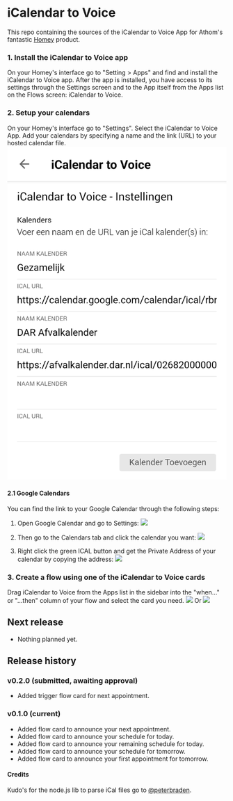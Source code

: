 ﻿# iCalendar to Voice
This repo containing the sources of the iCalendar to Voice App for Athom's fantastic [Homey](http://www.athom.com) product.

### 1. Install the iCalendar to Voice app
On your Homey's interface go to "Setting > Apps" and find and install the iCalendar to Voice app.
After the app is installed, you have access to its settings through the Settings screen and to the App itself from the Apps list on the Flows screen: iCalendar to Voice.

### 2. Setup your calendars
On your Homey's interface go to "Settings". Select the iCalendar to Voice App. Add your calendars by specifying a name and the link (URL) to your hosted calendar file.
![](https://github.com/netactivenl/homey.ical2voice/raw/master/assets/images/settings.png)

#### 2.1 Google Calendars
You can find the link to your Google Calendar through the following steps:

1. Open Google Calendar and go to Settings:
![](https://github.com/netactivenl/homey.ical2voice/raw/master/assets/images/settings_menu.png)

2. Then go to the Calendars tab and click the calendar you want:
![](https://github.com/netactivenl/homey.ical2voice/raw/master/assets/images/calendar_settings.png)

3. Right click the green ICAL button and get the Private Address of your calendar by copying the address:
![](https://github.com/netactivenl/homey.ical2voice/raw/master/assets/images/ical.png)

### 3. Create a flow using one of the iCalendar to Voice cards
Drag iCalendar to Voice from the Apps list in the sidebar into the "when..." or "...then" column of your flow and select the card you need. 
![](https://github.com/netactivenl/homey.ical2voice/raw/master/assets/images/example_flow.png)
Or
![](https://github.com/netactivenl/homey.ical2voice/raw/master/assets/images/example_flow2.png)

## Next release

* Nothing planned yet.

## Release history

### v0.2.0 (submitted, awaiting approval)
* Added trigger flow card for next appointment.

### v0.1.0 (current)
* Added flow card to announce your next appointment.
* Added flow card to announce your schedule for today.
* Added flow card to announce your remaining schedule for today.
* Added flow card to announce your schedule for tomorrow.
* Added flow card to announce your first appointment for tomorrow.

#### Credits
Kudo's for the node.js lib to parse iCal files go to [@peterbraden](https://github.com/peterbraden).
